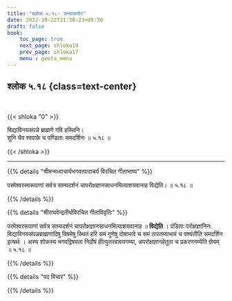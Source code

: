 ```yaml
---
title: "श्लोक ५.१८- सन्यासयोग"
date: 2022-10-22T21:30:23+05:30
draft: false
book:
    toc_page: true
    next_page: shloka19
    prev_page: shloka17
    menu : geeta_menu
---
```




## श्लोक ५.१८ {class=text-center}

<br/>

{{< shloka  "0"  >}}

विद्याविनयसंपन्ने ब्राह्मणे गवि हस्तिनि।  
शुनि चैव श्वपाके च पण्डिताः समदर्शिनः ॥ ५.१८ ॥

{{< /shloka >}}

---


{{% details "श्रीमन्मध्वाचार्यभगवत्पादाचर्य विरचित  गीताभाष्य" %}}

परमेश्वरस्वरूपाणां सर्वत्र साम्यदर्शनं चापरोक्षज्ञानसाधनमित्याशयवानाह विद्येति। ॥ ५.१८ ॥

{{% /details %}}



{{% details "श्रीराघवेन्द्रतीर्थविरचित गीताविवृतिः" %}}

परमेश्वररूपाणां सर्वत्र साम्यदर्शनं चापरोक्षज्ञानसाधनमित्याशयवानाह
॥ **विद्येति** । पंडिताः परोक्षज्ञानिनः 
विद्याविनयसंपन्नब्राह्मणादिषु विषमेषु
स्थितं हरि समं गुणेषु दोषाभावे च समं तारतम्याभावं च 
पश्यंतीति समदर्शिन
इत्यर्थः । अस्य शोकस्य भगवद्विषयता निर्दोषं हीत्युत्तरवावयगम्या,
अपरोक्षज्ञानहेतुता च प्रकरणगम्येति ज्ञेयम्‌ ॥ ५.१८ ॥

{{% /details %}}



{{% details "पद विचार" %}}


{{% /details %}}

